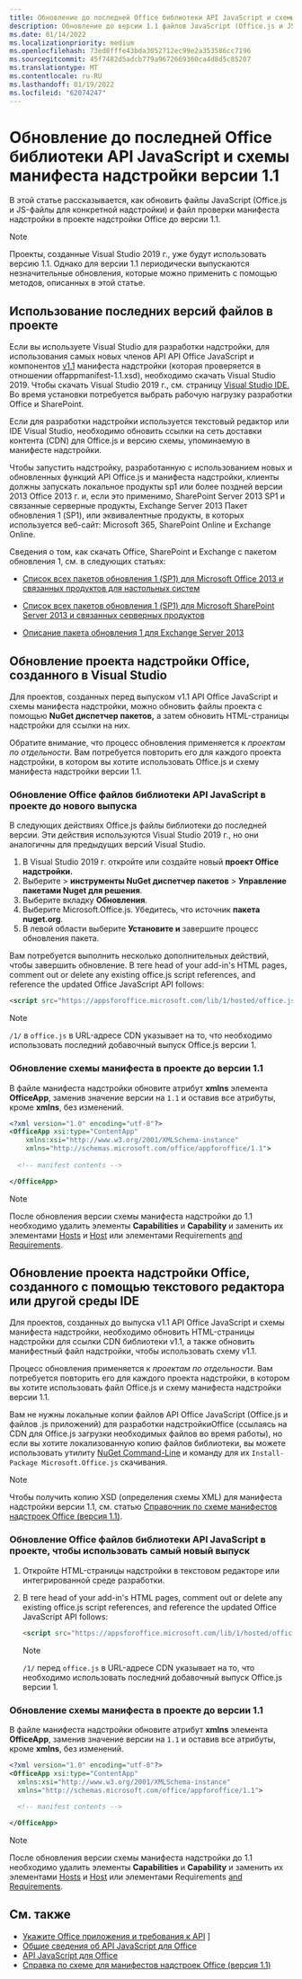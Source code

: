 ```yaml
---
title: Обновление до последней Office библиотеки API JavaScript и схемы манифеста надстройки версии 1.1
description: Обновление до версии 1.1 файлов JavaScript (Office.js и JS-файлов приложения) и файла проверки манифеста надстройки в проекте надстройки Office.
ms.date: 01/14/2022
ms.localizationpriority: medium
ms.openlocfilehash: 73ed8fffe43bda3052712ec99e2a353586cc7196
ms.sourcegitcommit: 45f7482d5adcb779a9672669360ca4d8d5c85207
ms.translationtype: MT
ms.contentlocale: ru-RU
ms.lasthandoff: 01/19/2022
ms.locfileid: "62074247"
---
```

# <a name="update-to-the-latest-office-javascript-api-library-and-version-11-add-in-manifest-schema"></a>Обновление до последней Office библиотеки API JavaScript и схемы манифеста надстройки версии 1.1

В этой статье рассказывается, как обновить файлы JavaScript (Office.js и JS-файлы для конкретной надстройки) и файл проверки манифеста надстройки в проекте надстройки Office до версии 1.1.

> [!NOTE]
> Проекты, созданные Visual Studio 2019 г., уже будут использовать версию 1.1. Однако для версии 1.1 периодически выпускаются незначительные обновления, которые можно применить с помощью методов, описанных в этой статье.

## <a name="use-the-most-up-to-date-project-files"></a>Использование последних версий файлов в проекте

Если вы используете Visual Studio для разработки надстройки, для использования самых новых членов API API Office JavaScript и компонентов [v1.1](../develop/add-in-manifests.md) манифеста надстройки (которая проверяется в отношении offappmanifest-1.1.xsd), необходимо скачать Visual Studio 2019. Чтобы скачать Visual Studio 2019 г., см. страницу [Visual Studio IDE.](https://visualstudio.microsoft.com/vs/) Во время установки потребуется выбрать рабочую нагрузку разработки Office и SharePoint.

Если для разработки надстройки используется текстовый редактор или IDE Visual Studio, необходимо обновить ссылки на сеть доставки контента (CDN) для Office.js и версию схемы, упоминаемую в манифесте надстройки.

Чтобы запустить надстройку, разработанную с использованием новых и обновленных функций API Office.js и манифеста надстройки, клиенты должны запускать локальное продукты sp1 или более поздней версии 2013 Office 2013 г. и, если это применимо, SharePoint Server 2013 SP1 и связанные серверные продукты, Exchange Server 2013 Пакет обновления 1 (SP1), или эквивалентные продукты, в которых используется веб-сайт: Microsoft 365, SharePoint Online и Exchange Online.

Сведения о том, как скачать Office, SharePoint и Exchange с пакетом обновления 1, см. в следующих статьях:

- [Список всех пакетов обновления 1 (SP1) для Microsoft Office 2013 и связанных продуктов для настольных систем](https://support.microsoft.com/kb/2850036)

- [Список всех пакетов обновления 1 (SP1) для Microsoft SharePoint Server 2013 и связанных серверных продуктов](https://support.microsoft.com/kb/2850035)

- [Описание пакета обновления 1 для Exchange Server 2013](https://support.microsoft.com/kb/2926248)

## <a name="updating-an-office-add-in-project-created-with-visual-studio"></a>Обновление проекта надстройки Office, созданного в Visual Studio

Для проектов, созданных перед выпуском v1.1 API Office JavaScript и схемы манифеста надстройки, можно обновить файлы проекта с помощью **NuGet диспетчер пакетов,** а затем обновить HTML-страницы надстройки для ссылки на них.

Обратите внимание, что процесс обновления применяется к _проектам по отдельности_. Вам потребуется повторить его для каждого проекта надстройки, в котором вы хотите использовать Office.js и схему манифеста надстройки версии 1.1.

### <a name="update-the-office-javascript-api-library-files-in-your-project-to-the-newest-release"></a>Обновление Office файлов библиотеки API JavaScript в проекте до нового выпуска

В следующих действиях Office.js файлы библиотеки до последней версии. Эти действия используются Visual Studio 2019 г., но они аналогичны для предыдущих версий Visual Studio.

1. В Visual Studio 2019 г. откройте или создайте новый **проект Office надстройки.**
2. Выберите   >  **инструменты NuGet диспетчер пакетов**  >  **Управление пакетами Nuget для решения**.
3. Выберите вкладку **Обновления**.
4. Выберите Microsoft.Office.js. Убедитесь, что источник **пакета nuget.org**.
5. В левой области выберите **Установите и** завершите процесс обновления пакета.

Вам потребуется выполнить несколько дополнительных действий, чтобы завершить обновление. В  теге head of your add-in's HTML pages, comment out or delete any existing office.js script references, and reference the updated Office JavaScript API follows:

  ```html
  <script src="https://appsforoffice.microsoft.com/lib/1/hosted/office.js" type="text/javascript"></script>
  ```

   > [!NOTE]
   > `/1/` в `office.js` в URL-адресе CDN указывает на то, что необходимо использовать последний добавочный выпуск Office.js версии 1.

### <a name="update-the-manifest-file-in-your-project-to-use-schema-version-11"></a>Обновление схемы манифеста в проекте до версии 1.1

В файле манифеста надстройки обновите атрибут **xmlns** элемента **OfficeApp**, заменив значение версии на `1.1` и оставив все атрибуты, кроме **xmlns**, без изменений.

```xml
<?xml version="1.0" encoding="utf-8"?>
<OfficeApp xsi:type="ContentApp"
    xmlns:xsi="http://www.w3.org/2001/XMLSchema-instance"
    xmlns="http://schemas.microsoft.com/office/appforoffice/1.1">
  
  <!-- manifest contents -->

</OfficeApp>
```

> [!NOTE]
> После обновления версии схемы манифеста надстройки до 1.1 необходимо удалить элементы **Capabilities** и **Capability** и заменить их элементами [Hosts](../reference/manifest/hosts.md) и [Host](../reference/manifest/host.md) или элементами Requirements [and Requirements](specify-office-hosts-and-api-requirements.md).

## <a name="updating-an-office-add-in-project-created-with-a-text-editor-or-other-ide"></a>Обновление проекта надстройки Office, созданного с помощью текстового редактора или другой среды IDE

Для проектов, созданных до выпуска v1.1 API Office JavaScript и схемы манифеста надстройки, необходимо обновить HTML-страницы надстройки для ссылки CDN библиотеки v1.1, а также обновить манифестный файл надстройки, чтобы использовать схему v1.1.

Процесс обновления применяется к _проектам по отдельности_. Вам потребуется повторить его для каждого проекта надстройки, в котором вы хотите использовать файл Office.js и схему манифеста надстройки версии 1.1.

Вам не нужны локальные копии файлов API Office JavaScript (Office.js и файлов .js приложений) для разработки надстройкиOffice (ссылаясь на CDN для Office.js загрузки необходимых файлов во время работы), но если вы хотите локализованную копию файлов библиотеки, вы можете использовать утилиту [NuGet Command-Line](https://docs.nuget.org/consume/installing-nuget) и команду для их `Install-Package Microsoft.Office.js` скачивания.

> [!NOTE]
> Чтобы получить копию XSD (определения схемы XML) для манифеста надстройки версии 1.1, см. статью [Справочник по схеме манифестов надстроек Office (версия 1.1)](../develop/add-in-manifests.md).

### <a name="update-the-office-javascript-api-library-files-in-your-project-to-use-the-newest-release"></a>Обновление Office файлов библиотеки API JavaScript в проекте, чтобы использовать самый новый выпуск

1. Откройте HTML-страницы надстройки в текстовом редакторе или интегрированной среде разработки.

2. В  теге head of your add-in's HTML pages, comment out or delete any existing office.js script references, and reference the updated Office JavaScript API follows:

    ```html
    <script src="https://appsforoffice.microsoft.com/lib/1/hosted/office.js" type="text/javascript"></script>
    ```

   > [!NOTE]
   > `/1/` перед `office.js` в URL-адресе CDN указывает на то, что необходимо использовать последний добавочный выпуск Office.js версии 1.

### <a name="update-the-manifest-file-in-your-project-to-use-schema-version-11"></a>Обновление схемы манифеста в проекте до версии 1.1

В файле манифеста надстройки обновите атрибут **xmlns** элемента **OfficeApp**, заменив значение версии на `1.1` и оставив все атрибуты, кроме **xmlns**, без изменений.

```xml
<?xml version="1.0" encoding="utf-8"?>
<OfficeApp xsi:type="ContentApp"
  xmlns:xsi="http://www.w3.org/2001/XMLSchema-instance"
  xmlns="http://schemas.microsoft.com/office/appforoffice/1.1">
  
  <!-- manifest contents -->

</OfficeApp>
```

> [!NOTE]
> После обновления версии схемы манифеста надстройки до 1.1 необходимо удалить элементы **Capabilities** и **Capability** и заменить их элементами [Hosts](../reference/manifest/hosts.md) и [Host](../reference/manifest/host.md) или элементами Requirements [and Requirements](specify-office-hosts-and-api-requirements.md).

## <a name="see-also"></a>См. также

- [Укажите Office приложения и требования к API](specify-office-hosts-and-api-requirements.md) ]
- [Общие сведения об API JavaScript для Office](understanding-the-javascript-api-for-office.md)
- [API JavaScript для Office](../reference/javascript-api-for-office.md)
- [Справка по схеме для манифестов надстроек Office (версия 1.1)](../develop/add-in-manifests.md)
